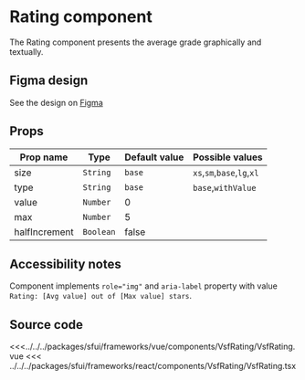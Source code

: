 # Rating component

The Rating component presents the average grade graphically and textually.

## Figma design

See the design on [Figma](https://www.figma.com/file/CWOkbpne0tDpSenT4ZEUTQ/%F0%9F%9B%A0-SFUI-2.0-%7C-Development?node-id=10745%3A9627)

## Props

| Prop name     | Type      | Default value | Possible values            |
| ------------- | --------- | ------------- | -------------------------- |
| size          | `String`  | `base`        | `xs`,`sm`,`base`,`lg`,`xl` |
| type          | `String`  | `base`        | `base`,`withValue`         |
| value         | `Number`  | 0             |                            |
| max           | `Number`  | 5             |                            |
| halfIncrement | `Boolean` | false         |                            |

## Accessibility notes

Component implements `role="img"` and `aria-label` property with value `Rating: [Avg value] out of [Max value] stars`.

## Source code

<<<../../../packages/sfui/frameworks/vue/components/VsfRating/VsfRating.vue
<<< ../../../packages/sfui/frameworks/react/components/VsfRating/VsfRating.tsx
